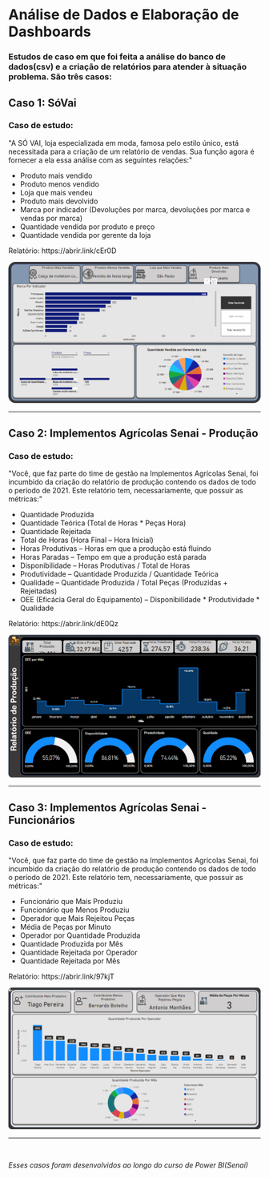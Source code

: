<h1>Análise de Dados e Elaboração de Dashboards</h1>
<h3>Estudos de caso em que foi feita a análise do banco de dados(csv) e a criação de relatórios para atender à situação problema. São três casos:</h3>
<h2>Caso 1: SóVai</h2>
<h3>Caso de estudo:</h3>
<p>"A SÓ VAI, loja especializada em moda, famosa pelo estilo único, está necessitada para a criação de um relatório de vendas. Sua função agora é fornecer a ela essa análise com as seguintes relações:"</p>
<ul>
  <li>Produto mais vendido</li>
  <li>Produto menos vendido</li>
  <li>Loja  que mais vendeu</li>
  <li>Produto mais devolvido</li>
  <li>Marca por indicador (Devoluções por marca, devoluções por marca e vendas por marca)</li>
  <li>Quantidade vendida por produto e preço</li>
  <li>Quantidade vendida por gerente da loja</li>
</ul>
<p>Relatório: https://abrir.link/cEr0D</p>
<img src="SoVai/img_dashboard.png" style="width: 650px"/>
<hr>
<h2>Caso 2: Implementos Agrícolas Senai - Produção</h2>
<h3>Caso de estudo:</h3>
<p>"Você, que faz parte do time de gestão na Implementos Agrícolas Senai, foi incumbido da criação do relatório de produção contendo os dados de todo o período de 2021. Este relatório tem, necessariamente, que possuir as métricas:"</p>
<ul>
  <li>Quantidade Produzida</li>
  <li>Quantidade Teórica (Total de Horas * Peças Hora)</li>
  <li>Quantidade Rejeitada</li>
  <li>Total de Horas (Hora Final – Hora Inicial)</li>
  <li>Horas Produtivas – Horas em que a produção está fluindo</li>
  <li>Horas Paradas – Tempo em que a produção está parada</li>
  <li>Disponibilidade – Horas Produtivas / Total de Horas</li>
  <li>Produtividade – Quantidade Produzida / Quantidade Teórica</li>
  <li>Qualidade – Quantidade Produzida / Total Peças (Produzidas + Rejeitadas)</li>
  <li>OEE (Eficácia Geral do Equipamento) – Disponibilidade * Produtividade * Qualidade</li>
</ul>
<p>Relatório: https://abrir.link/dE0Qz</p>
<img src="ImpAgricolas_producao/img_dashboard (2).png" style="width: 650px"/>
<hr>
<h2>Caso 3: Implementos Agrícolas Senai - Funcionários</h2>
<h3>Caso de estudo:</h3>
<p>"Você, que faz parte do time de gestão na Implementos Agrícolas Senai, foi incumbido da criação do relatório de produção contendo os dados de todo o período de 2021. Este relatório tem, necessariamente, que possuir as métricas:"</p>
 <ul>
   <li>Funcionário que Mais Produziu</li>
   <li>Funcionário que Menos Produziu</li>
   <li>Operador que Mais Rejeitou Peças</li>
   <li>Média de Peças por Minuto</li>
   <li>Operador por Quantidade Produzida</li>
   <li>Quantidade Produzida por Mês</li>
   <li>Quantidade Rejeitada por Operador</li>
   <li>Quantidade Rejeitada por Mês</li>
 </ul>
<p>Relatório: https://abrir.link/97kjT</p>
<img src="ImpAgricolas_operadores/img_dashboard (3).png" style="width: 650px"/>
<br>
<hr>
<br>
<p><i>Esses casos foram desenvolvidos ao longo do curso de Power BI(Senai)</i></p>
